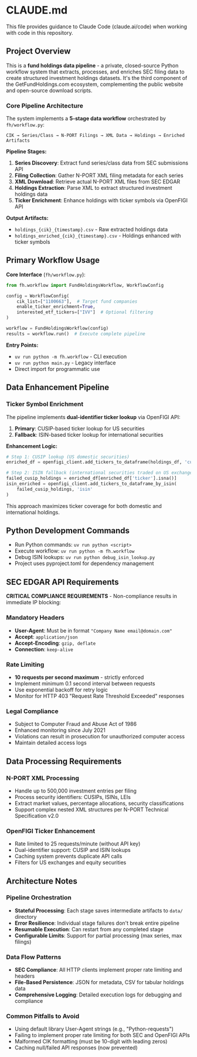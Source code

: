 # CLAUDE.md

This file provides guidance to Claude Code (claude.ai/code) when working with code in this repository.

## Project Overview

This is a **fund holdings data pipeline** - a private, closed-source Python workflow system that extracts, processes, and enriches SEC filing data to create structured investment holdings datasets. It's the third component of the GetFundHoldings.com ecosystem, complementing the public website and open-source download scripts.

### Core Pipeline Architecture

The system implements a **5-stage data workflow** orchestrated by `fh/workflow.py`:

```
CIK → Series/Class → N-PORT Filings → XML Data → Holdings → Enriched Artifacts
```

**Pipeline Stages:**
1. **Series Discovery**: Extract fund series/class data from SEC submissions API
2. **Filing Collection**: Gather N-PORT XML filing metadata for each series
3. **XML Download**: Retrieve actual N-PORT XML files from SEC EDGAR
4. **Holdings Extraction**: Parse XML to extract structured investment holdings data
5. **Ticker Enrichment**: Enhance holdings with ticker symbols via OpenFIGI API

**Output Artifacts:**
- `holdings_{cik}_{timestamp}.csv` - Raw extracted holdings data
- `holdings_enriched_{cik}_{timestamp}.csv` - Holdings enhanced with ticker symbols

## Primary Workflow Usage

**Core Interface** (`fh/workflow.py`):
```python
from fh.workflow import FundHoldingsWorkflow, WorkflowConfig

config = WorkflowConfig(
    cik_list=["1100663"],  # Target fund companies
    enable_ticker_enrichment=True,
    interested_etf_tickers=["IVV"]  # Optional filtering
)

workflow = FundHoldingsWorkflow(config)
results = workflow.run()  # Execute complete pipeline
```

**Entry Points:**
- `uv run python -m fh.workflow` - CLI execution
- `uv run python main.py` - Legacy interface
- Direct import for programmatic use

## Data Enhancement Pipeline

### Ticker Symbol Enrichment
The pipeline implements **dual-identifier ticker lookup** via OpenFIGI API:

1. **Primary**: CUSIP-based ticker lookup for US securities
2. **Fallback**: ISIN-based ticker lookup for international securities

**Enhancement Logic:**
```python
# Step 1: CUSIP lookup (US domestic securities)
enriched_df = openfigi_client.add_tickers_to_dataframe(holdings_df, 'cusip')

# Step 2: ISIN fallback (international securities traded on US exchanges)
failed_cusip_holdings = enriched_df[enriched_df['ticker'].isna()]
isin_enriched = openfigi_client.add_tickers_to_dataframe_by_isin(
    failed_cusip_holdings, 'isin'
)
```

This approach maximizes ticker coverage for both domestic and international holdings.

## Python Development Commands

- Run Python commands: `uv run python <script>`
- Execute workflow: `uv run python -m fh.workflow`
- Debug ISIN lookups: `uv run python debug_isin_lookup.py`
- Project uses pyproject.toml for dependency management

## SEC EDGAR API Requirements

**CRITICAL COMPLIANCE REQUIREMENTS** - Non-compliance results in immediate IP blocking:

### Mandatory Headers
- **User-Agent**: Must be in format `"Company Name email@domain.com"`
- **Accept**: `application/json`
- **Accept-Encoding**: `gzip, deflate`
- **Connection**: `keep-alive`

### Rate Limiting
- **10 requests per second maximum** - strictly enforced
- Implement minimum 0.1 second interval between requests
- Use exponential backoff for retry logic
- Monitor for HTTP 403 "Request Rate Threshold Exceeded" responses

### Legal Compliance
- Subject to Computer Fraud and Abuse Act of 1986
- Enhanced monitoring since July 2021
- Violations can result in prosecution for unauthorized computer access
- Maintain detailed access logs

## Data Processing Requirements

### N-PORT XML Processing
- Handle up to 500,000 investment entries per filing
- Process security identifiers: CUSIPs, ISINs, LEIs
- Extract market values, percentage allocations, security classifications
- Support complex nested XML structures per N-PORT Technical Specification v2.0

### OpenFIGI Ticker Enhancement
- Rate limited to 25 requests/minute (without API key)
- Dual-identifier support: CUSIP and ISIN lookups
- Caching system prevents duplicate API calls
- Filters for US exchanges and equity securities

## Architecture Notes

### Pipeline Orchestration
- **Stateful Processing**: Each stage saves intermediate artifacts to `data/` directory
- **Error Resilience**: Individual stage failures don't break entire pipeline
- **Resumable Execution**: Can restart from any completed stage
- **Configurable Limits**: Support for partial processing (max series, max filings)

### Data Flow Patterns
- **SEC Compliance**: All HTTP clients implement proper rate limiting and headers
- **File-Based Persistence**: JSON for metadata, CSV for tabular holdings data
- **Comprehensive Logging**: Detailed execution logs for debugging and compliance

### Common Pitfalls to Avoid
- Using default library User-Agent strings (e.g., "Python-requests")
- Failing to implement proper rate limiting for both SEC and OpenFIGI APIs
- Malformed CIK formatting (must be 10-digit with leading zeros)
- Caching null/failed API responses (now prevented)